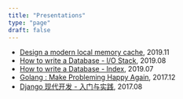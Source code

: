 ```yaml
---
title: "Presentations"
type: "page"
draft: false
---
```


- [Design a modern local memory cache](https://docs.google.com/presentation/d/1inbg_ni4HWWQ_LQLRgn7DMDB-joj5xKHSH1rd32P9lE/edit#slide=id.p), 2019.11
- [How to write a Database - I/O Stack](https://docs.google.com/presentation/d/1gTgnDA2j1cZtV_RLzNhodmg2bch1CUHpbhGPI2PyB_Y/edit#slide=id.p), 2019.08
- [How to write a Database - Index](https://docs.google.com/presentation/d/1d-a9nIVqRE7ARkHAIBA_uUfZCLVm1FpZV5soZZw32yk/edit#slide=id.p), 2019.07
- [Golang :  Make Probleming Happy Again](https://docs.google.com/presentation/d/1odpCfHE5dp7acgK_7lkqTPgHlvT-jPg-XtM7-s9WQZw/edit#slide=id.g2c06c0b4ff_0_33), 2017.12
- [Django 现代开发 - 入门与实践](https://docs.google.com/presentation/d/1KpKSXr4M2vsrnUhTNEpSP6FQ_w7xFNtKDB0ZswvEWvg/edit#slide=id.p), 2017.08
